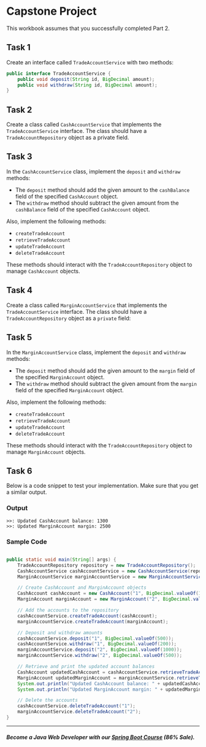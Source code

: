 # Capstone Project

This workbook assumes that you successfully completed Part 2.

## Task 1
Create an interface called `TradeAccountService` with two methods:

```java
public interface TradeAccountService {
    public void deposit(String id, BigDecimal amount);
    public void withdraw(String id, BigDecimal amount);
}
```

## Task 2
Create a class called `CashAccountService` that implements the `TradeAccountService` interface. The class should have a `TradeAccountRepository` object as a private field.

## Task 3
In the `CashAccountService` class, implement the `deposit` and `withdraw` methods:

 - The `deposit` method should add the given amount to the `cashBalance` field of the specified `CashAccount` object.
 - The `withdraw` method should subtract the given amount from the `cashBalance` field of the specified `CashAccount` object.

Also, implement the following methods:

 - `createTradeAccount`
 - `retrieveTradeAccount`
 - `updateTradeAccount`
 - `deleteTradeAccount`

These methods should interact with the `TradeAccountRepository` object to manage `CashAccount` objects.

## Task 4
Create a class called `MarginAccountService` that implements the `TradeAccountService` interface. The class should have a `TradeAccountRepository` object as a `private` field:

## Task 5
In the `MarginAccountService` class, implement the `deposit` and `withdraw` methods:

 - The `deposit` method should add the given amount to the `margin` field of the specified `MarginAccount` object.
 - The `withdraw` method should subtract the given amount from the `margin` field of the specified `MarginAccount` object.

Also, implement the following methods:

 - `createTradeAccount`
 - `retrieveTradeAccount`
 - `updateTradeAccount`
 - `deleteTradeAccount`

These methods should interact with the `TradeAccountRepository` object to manage `MarginAccount` objects.

## Task 6

Below is a code snippet to test your implementation. Make sure that you get a similar output.

### Output
```
>>: Updated CashAccount balance: 1300
>>: Updated MarginAccount margin: 2500
```

### Sample Code
```java

public static void main(String[] args) {
    TradeAccountRepository repository = new TradeAccountRepository();
    CashAccountService cashAccountService = new CashAccountService(repository);
    MarginAccountService marginAccountService = new MarginAccountService(repository);

    // Create CashAccount and MarginAccount objects
    CashAccount cashAccount = new CashAccount("1", BigDecimal.valueOf(1000));
    MarginAccount marginAccount = new MarginAccount("2", BigDecimal.valueOf(2000), BigDecimal.valueOf(10000));

    // Add the accounts to the repository
    cashAccountService.createTradeAccount(cashAccount);
    marginAccountService.createTradeAccount(marginAccount);

    // Deposit and withdraw amounts
    cashAccountService.deposit("1", BigDecimal.valueOf(500));
    cashAccountService.withdraw("1", BigDecimal.valueOf(200));
    marginAccountService.deposit("2", BigDecimal.valueOf(1000));
    marginAccountService.withdraw("2", BigDecimal.valueOf(500));

    // Retrieve and print the updated account balances
    CashAccount updatedCashAccount = cashAccountService.retrieveTradeAccount("1");
    MarginAccount updatedMarginAccount = marginAccountService.retrieveTradeAccount("2");
    System.out.println("Updated CashAccount balance: " + updatedCashAccount.getCashBalance());
    System.out.println("Updated MarginAccount margin: " + updatedMarginAccount.getMargin());

    // Delete the accounts
    cashAccountService.deleteTradeAccount("1");
    marginAccountService.deleteTradeAccount("2");
}
```

----------

##### Become a Java Web Developer with our [Spring Boot Course](https://udemy-redirect-app.herokuapp.com/spring) (86% Sale).